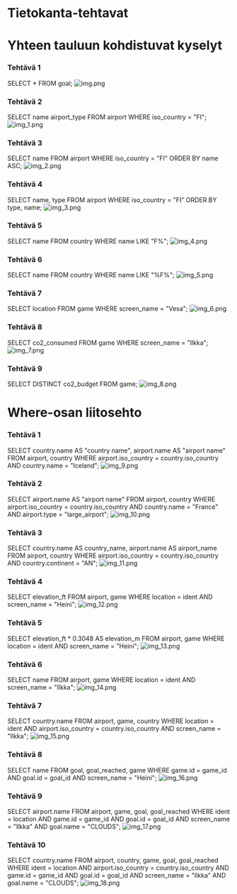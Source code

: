 # Tietokanta-tehtavat

# Yhteen tauluun kohdistuvat kyselyt

### Tehtävä 1
SELECT * FROM goal;
![img.png](img.png)

### Tehtävä 2
SELECT name airport_type FROM airport WHERE iso_country = "FI";
![img_1.png](img_1.png)

### Tehtävä 3
SELECT name FROM airport WHERE iso_country = "FI" ORDER BY name ASC;
![img_2.png](img_2.png)

### Tehtävä 4
SELECT name, type FROM airport WHERE iso_country = "FI" ORDER BY type, name;
![img_3.png](img_3.png)

### Tehtävä 5
SELECT name FROM country WHERE name LIKE "F%";
![img_4.png](img_4.png)

### Tehtävä 6
SELECT name FROM country WHERE name LIKE "%F%";
![img_5.png](img_5.png)

### Tehtävä 7
SELECT location FROM game WHERE screen_name = "Vesa";
![img_6.png](img_6.png)

### Tehtävä 8
SELECT co2_consumed FROM game WHERE screen_name = "Ilkka";
![img_7.png](img_7.png)

### Tehtävä 9
SELECT DISTINCT co2_budget FROM game;
![img_8.png](img_8.png)

# Where-osan liitosehto

### Tehtävä 1
SELECT country.name AS "country name", airport.name AS "airport name" FROM airport, country WHERE airport.iso_country = country.iso_country AND country.name = "Iceland";
![img_9.png](img_9.png)

### Tehtävä 2
SELECT airport.name AS "airport name" FROM airport, country WHERE airport.iso_country = country.iso_country AND country.name = "France" AND airport.type = "large_airport";
![img_10.png](img_10.png)

### Tehtävä 3
SELECT country.name AS country_name, airport.name AS airport_name FROM airport, country WHERE airport.iso_country = country.iso_country AND country.continent = "AN";
![img_11.png](img_11.png)

### Tehtävä 4
SELECT elevation_ft FROM airport, game WHERE location = ident AND screen_name = "Heini";
![img_12.png](img_12.png)

### Tehtävä 5
SELECT elevation_ft * 0.3048 AS elevation_m FROM airport, game WHERE location = ident AND screen_name = "Heini";
![img_13.png](img_13.png)

### Tehtävä 6
SELECT name FROM airport, game WHERE location = ident AND screen_name = "Ilkka";
![img_14.png](img_14.png)

### Tehtävä 7
SELECT country.name FROM airport, game, country WHERE location = ident AND airport.iso_country = country.iso_country AND screen_name = "Ilkka";
![img_15.png](img_15.png)

### Tehtävä 8
SELECT name FROM goal, goal_reached, game WHERE game.id = game_id AND goal.id = goal_id AND screen_name = "Heini";
![img_16.png](img_16.png)

### Tehtävä 9
SELECT airport.name FROM airport, game, goal, goal_reached WHERE ident = location AND game.id = game_id AND goal.id = goal_id AND screen_name = "Ilkka" AND goal.name = "CLOUDS";
![img_17.png](img_17.png)

### Tehtävä 10
SELECT country.name FROM airport, country, game, goal, goal_reached WHERE ident = location AND airport.iso_country = country.iso_country AND game.id = game_id AND goal.id = goal_id AND screen_name = "Ilkka" AND goal.name = "CLOUDS";
![img_18.png](img_18.png)